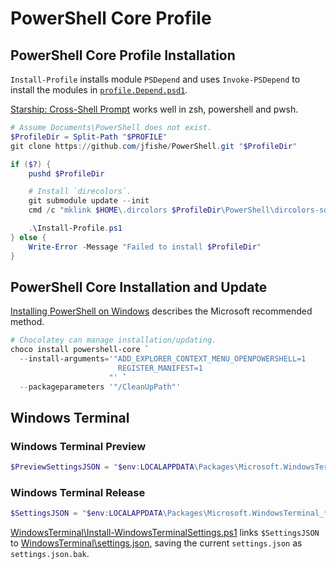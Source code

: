 # PowerShell Core Profile

## PowerShell Core Profile Installation

`Install-Profile` installs module `PSDepend` and uses `Invoke-PSDepend` to
install the modules in [`profile.Depend.psd1`](profile.Depend.psd1).

[Starship: Cross-Shell Prompt](https://starship.rs/) works well in zsh,
powershell and pwsh.

```powershell
# Assume Documents\PowerShell does not exist.
$ProfileDir = Split-Path "$PROFILE"
git clone https://github.com/jfishe/PowerShell.git "$ProfileDir"

if ($?) {
    pushd $ProfileDir

    # Install `direcolors`.
    git submodule update --init
    cmd /c "mklink $HOME\.dircolors $ProfileDir\PowerShell\dircolors-solarized\dircolors.ansi-universal"

    .\Install-Profile.ps1
} else {
    Write-Error -Message "Failed to install $ProfileDir"
}
```

## PowerShell Core Installation and Update

[Installing PowerShell on Windows](https://docs.microsoft.com/en-us/powershell/scripting/install/installing-powershell-core-on-windows)
describes the Microsoft recommended method.

```powershell
# Chocolatey can manage installation/updating.
choco install powershell-core `
  --install-arguments='"ADD_EXPLORER_CONTEXT_MENU_OPENPOWERSHELL=1
                        REGISTER_MANIFEST=1
                      "' `
  --packageparameters '"/CleanUpPath"'
```

## Windows Terminal

### Windows Terminal Preview

```powershell
$PreviewSettingsJSON = "$env:LOCALAPPDATA\Packages\Microsoft.WindowsTerminalPreview_*\LocalState\settings.json"
```

### Windows Terminal Release

```powershell
$SettingsJSON = "$env:LOCALAPPDATA\Packages\Microsoft.WindowsTerminal_*\LocalState\settings.json"
```

[WindowsTerminal\Install-WindowsTerminalSettings.ps1](WindowsTerminal\Install-WindowsTerminalSettings.ps1)
links `$SettingsJSON` to
[WindowsTerminal\settings.json](WindowsTerminal\settings.json), saving the
current `settings.json` as `settings.json.bak`.
